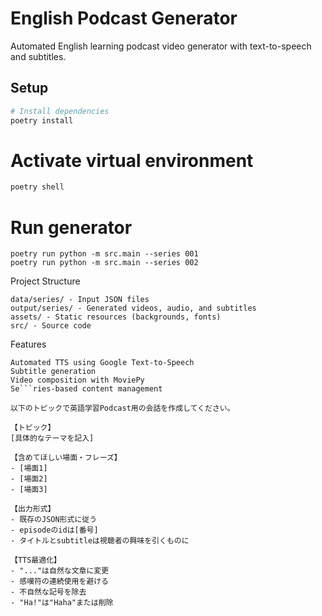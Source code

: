 # English Podcast Generator

Automated English learning podcast video generator with text-to-speech and subtitles.

## Setup

```bash
# Install dependencies
poetry install
```

# Activate virtual environment
```bash
poetry shell
```
# Run generator
```
poetry run python -m src.main --series 001
poetry run python -m src.main --series 002

```
Project Structure

```
data/series/ - Input JSON files
output/series/ - Generated videos, audio, and subtitles
assets/ - Static resources (backgrounds, fonts)
src/ - Source code
```
Features

```
Automated TTS using Google Text-to-Speech
Subtitle generation
Video composition with MoviePy
Se```ries-based content management
```

```
以下のトピックで英語学習Podcast用の会話を作成してください。

【トピック】
[具体的なテーマを記入]

【含めてほしい場面・フレーズ】
- [場面1]
- [場面2]
- [場面3]

【出力形式】
- 既存のJSON形式に従う
- episodeのidは[番号]
- タイトルとsubtitleは視聴者の興味を引くものに

【TTS最適化】
- "..."は自然な文章に変更
- 感嘆符の連続使用を避ける
- 不自然な記号を除去
- "Ha!"は"Haha"または削除
```